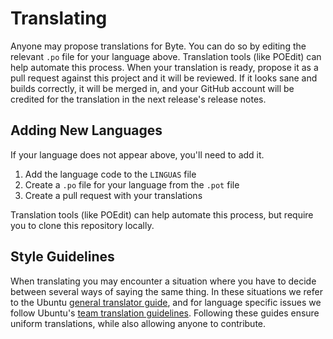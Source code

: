 # Translating

Anyone may propose translations for Byte. You can do so by editing the relevant `.po` file for your language above. Translation tools (like POEdit) can help automate this process. When your translation is ready, propose it as a pull request against this project and it will be reviewed. If it looks sane and builds correctly, it will be merged in, and your GitHub account will be credited for the translation in the next release's release notes.

## Adding New Languages

If your language does not appear above, you'll need to add it.

1. Add the language code to the `LINGUAS` file
2. Create a `.po` file for your language from the `.pot` file
3. Create a pull request with your translations

Translation tools (like POEdit) can help automate this process, but require you to clone this repository locally.

## Style Guidelines

When translating you may encounter a situation where you have to decide between several ways of saying the same thing. In these situations we refer to the Ubuntu [general translator guide](https://help.launchpad.net/Translations/Guide), and for language specific issues we follow Ubuntu's [team translation guidelines](https://translations.launchpad.net/+groups/ubuntu-translators). Following these guides ensure uniform translations, while also allowing anyone to contribute.

